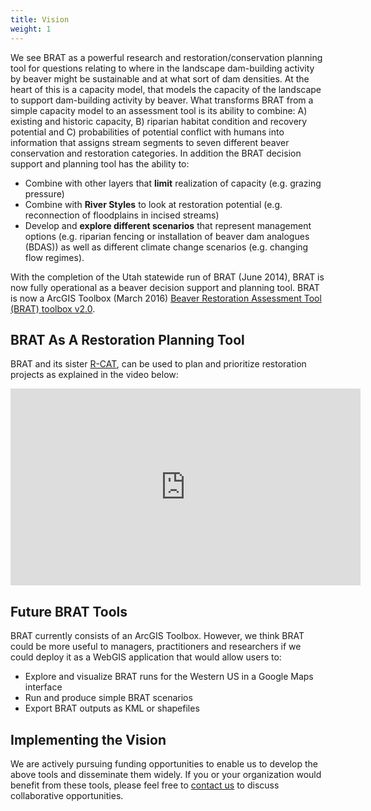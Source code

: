 ```yaml
---
title: Vision
weight: 1
---
```


We see BRAT as a powerful research and restoration/conservation planning tool for questions relating to where in the landscape dam-building activity by beaver might be sustainable and at what sort of dam densities. At the heart of this is a capacity model, that models the capacity of the landscape to support dam-building activity by beaver. What transforms BRAT from a simple capacity model to an assessment tool is its ability to combine: A) existing and historic capacity, B) riparian habitat condition and recovery potential and C) probabilities of potential conflict with humans into information that assigns stream segments to seven different beaver conservation and restoration categories. In addition the BRAT decision support and planning tool has the ability to:

- Combine with other layers that **limit** realization of capacity (e.g. grazing pressure)
- Combine with **River Styles** to look at restoration potential (e.g. reconnection of floodplains in incised streams)
- Develop and **explore different scenarios** that represent management options (e.g. riparian fencing or installation of beaver dam analogues (BDAS)) as well as different climate change scenarios (e.g. changing flow regimes).

With the completion of the Utah statewide run of BRAT (June 2014), BRAT is now fully operational as a beaver decision support and planning tool.  BRAT is now a ArcGIS Toolbox (March 2016) [Beaver Restoration Assessment Tool (BRAT) toolbox v2.0](https://s3-us-west-2.amazonaws.com/etalweb.joewheaton.org/Courses/Beaver/Excercises/Homework_02/BRAT_2.0.zip).

## BRAT As A Restoration Planning Tool

BRAT and its sister [R-CAT](http://rcat.riverscapes.xyz/), can be used to plan and prioritize restoration projects as explained in the video below:

<iframe width="560" height="315" src="https://www.youtube.com/embed/e28Ix-08PdM" frameborder="0" allowfullscreen></iframe>

## Future BRAT Tools

BRAT currently consists of an ArcGIS Toolbox. However, we think BRAT could be more useful to managers, practitioners and researchers if we could deploy it as a WebGIS application that would allow users to:
  - Explore and visualize  BRAT runs for the Western US in a Google Maps interface
  - Run and produce simple BRAT scenarios 
  - Export BRAT outputs as KML or shapefiles

## Implementing the Vision

We are actively pursuing funding opportunities to enable us to develop the above tools and disseminate them widely.  If you or your organization would benefit from these tools, please feel free to [contact us](http://www.joewheaton.org/contact.html) to discuss collaborative opportunities.